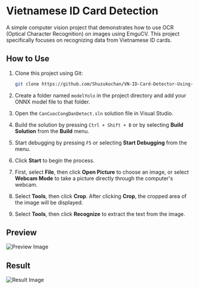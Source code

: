 # Vietnamese ID Card Detection

A simple computer vision project that demonstrates how to use OCR (Optical Character Recognition) on images using EmguCV. This project specifically focuses on recognizing data from Vietnamese ID cards.

## How to Use

1. Clone this project using Git:
    ```bash
    git clone https://github.com/Shuzukochan/VN-ID-Card-Detector-Using-EmguCV-and-YoloV8.git
    ```

2. Create a folder named `modelYolo` in the project directory and add your ONNX model file to that folder.

3. Open the `CanCuocCongDanDetect.sln` solution file in Visual Studio.

4. Build the solution by pressing `Ctrl + Shift + B` or by selecting **Build Solution** from the **Build** menu.

5. Start debugging by pressing `F5` or selecting **Start Debugging** from the menu.

6. Click **Start** to begin the process.

7. First, select **File**, then click **Open Picture** to choose an image, or select **Webcam Mode** to take a picture directly through the computer's webcam.

8. Select **Tools**, then click **Crop**. After clicking **Crop**, the cropped area of the image will be displayed.

9. Select **Tools**, then click **Recognize** to extract the text from the image.

## Preview

![Preview Image](https://github.com/user-attachments/assets/41798595-0502-4952-ae60-0e54bc6612b1)

## Result

![Result Image](https://github.com/user-attachments/assets/f2385570-4c51-465e-b8b1-42ace07ad295)
